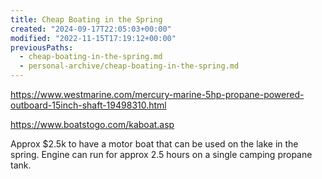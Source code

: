 ```yaml
---
title: Cheap Boating in the Spring
created: "2024-09-17T22:05:03+00:00"
modified: "2022-11-15T17:19:12+00:00"
previousPaths:
  - cheap-boating-in-the-spring.md
  - personal-archive/cheap-boating-in-the-spring.md
---
```



https://www.westmarine.com/mercury-marine-5hp-propane-powered-outboard-15inch-shaft-19498310.html

https://www.boatstogo.com/kaboat.asp

Approx $2.5k to have a motor boat that can be used on the lake in the spring. Engine can run for approx 2.5 hours on a single camping propane tank.
